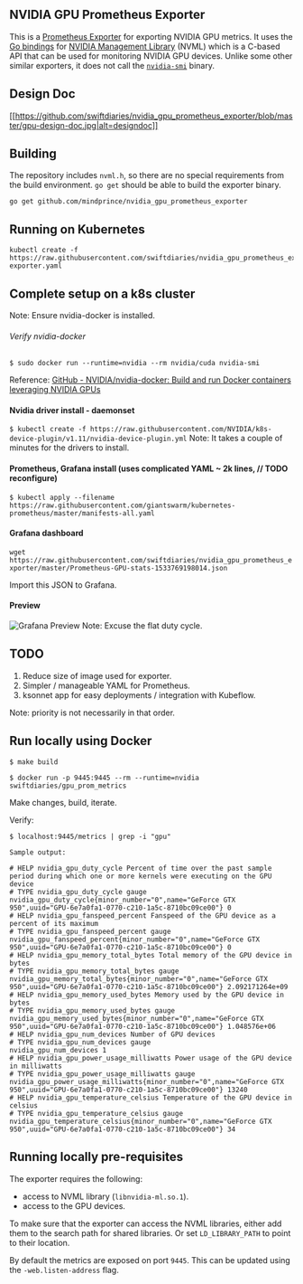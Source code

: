 NVIDIA GPU Prometheus Exporter
------------------------------

This is a [Prometheus Exporter](https://prometheus.io/docs/instrumenting/exporters/) for
exporting NVIDIA GPU metrics. It uses the [Go bindings](https://github.com/mindprince/gonvml)
for [NVIDIA Management Library](https://developer.nvidia.com/nvidia-management-library-nvml)
(NVML) which is a C-based API that can be used for monitoring NVIDIA GPU devices.
Unlike some other similar exporters, it does not call the
[`nvidia-smi`](https://developer.nvidia.com/nvidia-system-management-interface) binary.

## Design Doc

[[https://github.com/swiftdiaries/nvidia_gpu_prometheus_exporter/blob/master/gpu-design-doc.jpg|alt=designdoc]]

## Building

The repository includes `nvml.h`, so there are no special requirements from the
build environment. `go get` should be able to build the exporter binary.

```
go get github.com/mindprince/nvidia_gpu_prometheus_exporter
```

## Running on Kubernetes

```
kubectl create -f https://raw.githubusercontent.com/swiftdiaries/nvidia_gpu_prometheus_exporter/master/nvidia-exporter.yaml
```

## Complete setup on a k8s cluster

Note: Ensure nvidia-docker is installed.
###### Verify nvidia-docker
`$ sudo docker run --runtime=nvidia --rm nvidia/cuda nvidia-smi`

Reference: [GitHub - NVIDIA/nvidia-docker: Build and run Docker containers leveraging NVIDIA GPUs](https://github.com/NVIDIA/nvidia-docker)

#### Nvidia driver install - daemonset
`$ kubectl create -f https://raw.githubusercontent.com/NVIDIA/k8s-device-plugin/v1.11/nvidia-device-plugin.yml`
Note: It takes a couple of minutes for the drivers to install.

#### Prometheus, Grafana install (uses complicated YAML ~ 2k lines, // TODO reconfigure)
`$ kubectl apply --filename https://raw.githubusercontent.com/giantswarm/kubernetes-prometheus/master/manifests-all.yaml` 

#### Grafana dashboard

`wget https://raw.githubusercontent.com/swiftdiaries/nvidia_gpu_prometheus_exporter/master/Prometheus-GPU-stats-1533769198014.json`

Import this JSON to Grafana.

#### Preview

![Grafana Preview](https://raw.githubusercontent.com/swiftdiaries/nvidia_gpu_prometheus_exporter/master/GPU-stats-grafana-screens.png "Grafana GPU stats")
Note: Excuse the flat duty cycle. 


## TODO

1. Reduce size of image used for exporter.
2. Simpler / manageable YAML for Prometheus. 
3. ksonnet app for easy deployments / integration with Kubeflow.

Note: priority is not necessarily in that order.



## Run locally using Docker

`$ make build`

`$ docker run -p 9445:9445 --rm --runtime=nvidia swiftdiaries/gpu_prom_metrics`

Make changes, build, iterate.

Verify:

`$ localhost:9445/metrics | grep -i "gpu"`

```
Sample output:

# HELP nvidia_gpu_duty_cycle Percent of time over the past sample period during which one or more kernels were executing on the GPU device
# TYPE nvidia_gpu_duty_cycle gauge
nvidia_gpu_duty_cycle{minor_number="0",name="GeForce GTX 950",uuid="GPU-6e7a0fa1-0770-c210-1a5c-8710bc09ce00"} 0
# HELP nvidia_gpu_fanspeed_percent Fanspeed of the GPU device as a percent of its maximum
# TYPE nvidia_gpu_fanspeed_percent gauge
nvidia_gpu_fanspeed_percent{minor_number="0",name="GeForce GTX 950",uuid="GPU-6e7a0fa1-0770-c210-1a5c-8710bc09ce00"} 0
# HELP nvidia_gpu_memory_total_bytes Total memory of the GPU device in bytes
# TYPE nvidia_gpu_memory_total_bytes gauge
nvidia_gpu_memory_total_bytes{minor_number="0",name="GeForce GTX 950",uuid="GPU-6e7a0fa1-0770-c210-1a5c-8710bc09ce00"} 2.092171264e+09
# HELP nvidia_gpu_memory_used_bytes Memory used by the GPU device in bytes
# TYPE nvidia_gpu_memory_used_bytes gauge
nvidia_gpu_memory_used_bytes{minor_number="0",name="GeForce GTX 950",uuid="GPU-6e7a0fa1-0770-c210-1a5c-8710bc09ce00"} 1.048576e+06
# HELP nvidia_gpu_num_devices Number of GPU devices
# TYPE nvidia_gpu_num_devices gauge
nvidia_gpu_num_devices 1
# HELP nvidia_gpu_power_usage_milliwatts Power usage of the GPU device in milliwatts
# TYPE nvidia_gpu_power_usage_milliwatts gauge
nvidia_gpu_power_usage_milliwatts{minor_number="0",name="GeForce GTX 950",uuid="GPU-6e7a0fa1-0770-c210-1a5c-8710bc09ce00"} 13240
# HELP nvidia_gpu_temperature_celsius Temperature of the GPU device in celsius
# TYPE nvidia_gpu_temperature_celsius gauge
nvidia_gpu_temperature_celsius{minor_number="0",name="GeForce GTX 950",uuid="GPU-6e7a0fa1-0770-c210-1a5c-8710bc09ce00"} 34
```

## Running locally pre-requisites

The exporter requires the following:
- access to NVML library (`libnvidia-ml.so.1`).
- access to the GPU devices.

To make sure that the exporter can access the NVML libraries, either add them
to the search path for shared libraries. Or set `LD_LIBRARY_PATH` to point to
their location.

By default the metrics are exposed on port `9445`. This can be updated using
the `-web.listen-address` flag.
